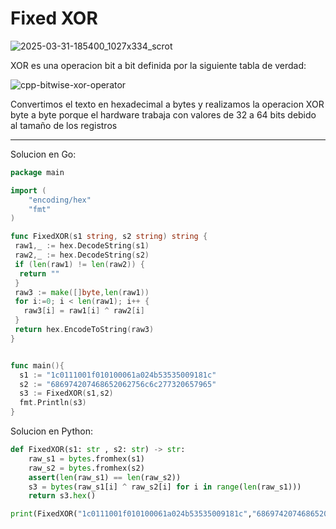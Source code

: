 # Fixed XOR

![2025-03-31-185400_1027x334_scrot](https://github.com/user-attachments/assets/0dc15c67-4cf8-45e4-b9c8-2e0eeb32418f)

XOR es una operacion bit a bit definida por la siguiente tabla de verdad:

![cpp-bitwise-xor-operator](https://github.com/user-attachments/assets/c8912f75-a88d-4a28-b8fd-63044149126a)

Convertimos el texto en hexadecimal a bytes y realizamos la operacion XOR byte a byte porque el hardware trabaja con valores de 32 a 64 bits debido al tamaño de los registros

---

Solucion en Go:
``` go
package main

import (
	"encoding/hex"
	"fmt"
)

func FixedXOR(s1 string, s2 string) string {
 raw1,_ := hex.DecodeString(s1)
 raw2,_ := hex.DecodeString(s2)
 if (len(raw1) != len(raw2)) {
  return ""
 }
 raw3 := make([]byte,len(raw1))
 for i:=0; i < len(raw1); i++ {
   raw3[i] = raw1[i] ^ raw2[i]
 }
 return hex.EncodeToString(raw3)
}


func main(){
  s1 := "1c0111001f010100061a024b53535009181c"
  s2 := "686974207468652062756c6c277320657965"
  s3 := FixedXOR(s1,s2)
  fmt.Println(s3)
}
```

Solucion en Python:
``` python
def FixedXOR(s1: str , s2: str) -> str:
    raw_s1 = bytes.fromhex(s1)
    raw_s2 = bytes.fromhex(s2)
    assert(len(raw_s1) == len(raw_s2))
    s3 = bytes(raw_s1[i] ^ raw_s2[i] for i in range(len(raw_s1)))
    return s3.hex()

print(FixedXOR("1c0111001f010100061a024b53535009181c","686974207468652062756c6c277320657965"))
```
